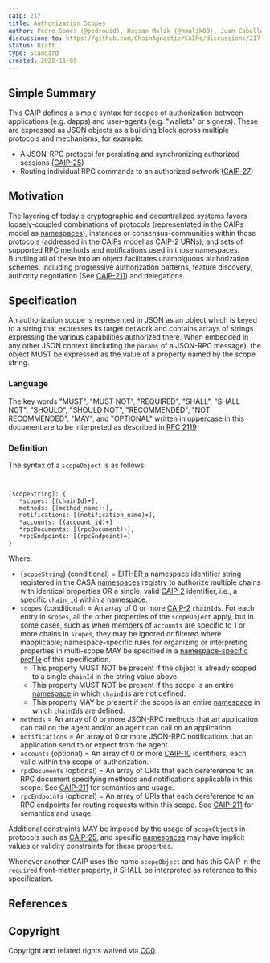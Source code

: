 ```yaml
---
caip: 217
title: Authorization Scopes
author: Pedro Gomes (@pedrouid), Hassan Malik (@hmalik88), Juan Caballero (@bumblefudge)
discussions-to: https://github.com/ChainAgnostic/CAIPs/discussions/217, https://github.com/ChainAgnostic/CAIPs/discussions/211
status: Draft
type: Standard
created: 2022-11-09
---
```


## Simple Summary

This CAIP defines a simple syntax for scopes of authorization between
applications (e.g. dapps) and user-agents (e.g. "wallets" or signers). These are
expressed as JSON objects as a building block across multiple protocols and
mechanisms, for example:
- A JSON-RPC protocol for persisting and synchronizing authorized sessions
  ([CAIP-25][])
- Routing individual RPC commands to an authorized network ([CAIP-27][])

## Motivation

The layering of today's cryptographic and decentralized systems favors
loosely-coupled combinations of protocols (representated in the CAIPs model as
[namespaces][]), instances or consensus-communities within those protocols
(addressed in the CAIPs model as [CAIP-2][] URNs), and sets of supported RPC
methods and notifications used in those namespaces. Bundling all of these into
an object facilitates unambiguous authorization schemes, including progressive
authorization patterns, feature discovery, authority negotiation (See
[CAIP-211][]) and delegations.

## Specification

An authorization scope is represented in JSON as an object which is keyed to a
string that expresses its target network and contains arrays of strings
expressing the various capabilities authorized there. When embedded in any other
JSON context (including the `params` of a JSON-RPC message), the object MUST be
expressed as the value of a property named by the scope string. 

### Language

The key words "MUST", "MUST NOT", "REQUIRED", "SHALL", "SHALL NOT", "SHOULD",
"SHOULD NOT", "RECOMMENDED", "NOT RECOMMENDED", "MAY", and "OPTIONAL" written in
uppercase in this document are to be interpreted as described in [RFC
2119](https://www.ietf.org/rfc/rfc2119.txt)

### Definition

The syntax of a `scopeObject` is as follows:

```jsonc


[scopeString]: {
   *scopes: [(chainId)+],
   methods: [(method_name)+],
   notifications: [(notification_name)+],
   *accounts: [(account_id)+]
   *rpcDocuments: [(rpcDocument)+],
   *rpcEndpoints: [(rpcEndpoint)+]
}
```

Where:

- {`scopeString`} (conditional) = EITHER a namespace identifier string registered in the CASA [namespaces][] registry to authorize multiple chains with identical properties OR a single, valid [CAIP-2][] identifier, i.e., a specific `chain_id` within a namespace.
- `scopes` (conditional) = An array of 0 or more [CAIP-2][] `chainId`s. For each
  entry in `scopes`, all the other properties of the `scopeObject` apply, but in
  some cases, such as when members of `accounts` are specific to 1 or more
  chains in `scopes`, they may be ignored or filtered where inapplicable;
  namespace-specific rules for organizing or interpreting properties in
  multi-scope MAY be specified in a [namespace-specific profile][namespaces] of
  this specification.
  - This property MUST NOT be present if the object is already scoped to a single `chainId` in the string value above.
  - This property MUST NOT be present if the scope is an entire [namespace][namespaces] in which `chainId`s are not defined.
  - This property MAY be present if the scope is an entire [namespace][namespaces] in which `chainId`s are defined.
- `methods` = An array of 0 or more JSON-RPC methods that an application can call on the agent and/or an agent can call on an application.
- `notifications` = An array of 0 or more JSON-RPC notifications that an application send to or expect from the agent.
- `accounts` (optional) = An array of 0 or more [CAIP-10][] identifiers, each valid within the scope of authorization.
- `rpcDocuments` (optional) = An array of URIs that each dereference to an RPC document specifying methods and notifications applicable in this scope. See [CAIP-211][] for semantics and usage.
- `rpcEndpoints` (optional) = An array of URIs that each dereference to an RPC endpoints for routing requests within this scope. See [CAIP-211][] for semantics and usage.

Additional constraints MAY be imposed by the usage of `scopeObject`s in
protocols such as [CAIP-25][], and specific [namespaces][] may have
implicit values or validity constraints for these properties.

Whenever another CAIP uses the name `scopeObject` and has this CAIP in the
`required` front-matter property, it SHALL be interpreted as reference to this
specification.

## References

[CAIP-2]: https://chainAgnostic.org/CAIPs/CAIP-2
[CAIP-10]: https://chainAgnostic.org/CAIPs/CAIP-10
[CAIP-25]: https://chainAgnostic.org/CAIPs/CAIP-25
[CAIP-27]: https://chainAgnostic.org/CAIPs/CAIP-27
[CAIP-211]: https://chainAgnostic.org/CAIPs/CAIP-211
[namespaces]: https://namespaces.chainAgnostic.org/

## Copyright

Copyright and related rights waived via
[CC0](https://creativecommons.org/publicdomain/zero/1.0/).
